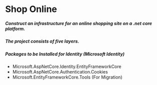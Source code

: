 # Shop Online
##### Construct an infrastructure for an online shopping site on a .net core platform. 
##### The project consists of five layers.

##### Packages to be Installed for Identity (Microsoft Identity)
- Microsoft.AspNetCore.Identity.EntityFrameworkCore
- Microsoft.AspNetCore.Authentication.Cookies
- Microsoft.EntityFrameworkCore.Tools (For Migration)
